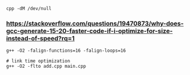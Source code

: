 

    cpp -dM /dev/null

### https://stackoverflow.com/questions/19470873/why-does-gcc-generate-15-20-faster-code-if-i-optimize-for-size-instead-of-speed?rq=1

    g++ -O2 -falign-functions=16 -falign-loops=16

    # link time optimization
    g++ -O2 -flto add.cpp main.cpp

